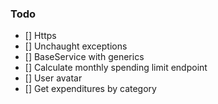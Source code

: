 ### Todo

- [] Https
- [] Unchaught exceptions
- [] BaseService with generics
- [] Calculate monthly spending limit endpoint
- [] User avatar
- [] Get expenditures by category